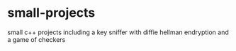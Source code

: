 # small-projects
small c++ projects including a key sniffer with diffie hellman endryption and a game of checkers
